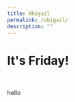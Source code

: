 ```yaml
---
title: Abigail
permalink: /abigail/
description: ""
---
```

<h1> It's Friday! </h1>
<br>
<p>hello</p>